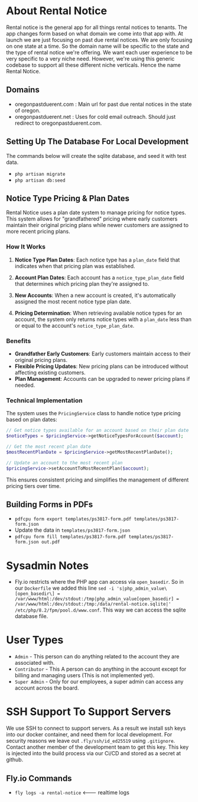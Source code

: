 # About Rental Notice

Rental notice is the general app for all things rental notices to tenants. The app changes form based on what domain we come into that app with. At launch we are just focusing on past due rental notices. We are only focusing on one state at a time. So the domain name will be specific to the state and the type of rental notice we're offering. We want each user experience to be very specific to a very niche need. However, we're using this generic codebase to support all these different niche verticals. Hence the name Rental Notice.

## Domains

-   oregonpastduerent.com : Main url for past due rental notices in the state of oregon.
-   oregonpastduerent.net : Uses for cold email outreach. Should just redirect to oregonpastduerent.com.

## Setting Up The Database For Local Development

The commands below will create the sqlite database, and seed it with test data.

-   `php artisan migrate`
-   `php artisan db:seed`

## Notice Type Pricing & Plan Dates

Rental Notice uses a plan date system to manage pricing for notice types. This system allows for "grandfathered" pricing where early customers maintain their original pricing plans while newer customers are assigned to more recent pricing plans.

### How It Works

1. **Notice Type Plan Dates**: Each notice type has a `plan_date` field that indicates when that pricing plan was established.

2. **Account Plan Dates**: Each account has a `notice_type_plan_date` field that determines which pricing plan they're assigned to.

3. **New Accounts**: When a new account is created, it's automatically assigned the most recent notice type plan date.

4. **Pricing Determination**: When retrieving available notice types for an account, the system only returns notice types with a `plan_date` less than or equal to the account's `notice_type_plan_date`.

### Benefits

-   **Grandfather Early Customers**: Early customers maintain access to their original pricing plans.
-   **Flexible Pricing Updates**: New pricing plans can be introduced without affecting existing customers.
-   **Plan Management**: Accounts can be upgraded to newer pricing plans if needed.

### Technical Implementation

The system uses the `PricingService` class to handle notice type pricing based on plan dates:

```php
// Get notice types available for an account based on their plan date
$noticeTypes = $pricingService->getNoticeTypesForAccount($account);

// Get the most recent plan date
$mostRecentPlanDate = $pricingService->getMostRecentPlanDate();

// Update an account to the most recent plan
$pricingService->setAccountToMostRecentPlan($account);
```

This ensures consistent pricing and simplifies the management of different pricing tiers over time.

## Building Forms in PDFs

-   `pdfcpu form export templates/ps3817-form.pdf templates/ps3817-form.json`
-   Update the data in `templates/ps3817-form.json`
-   `pdfcpu form fill templates/ps3817-form.pdf templates/ps3817-form.json out.pdf`

# Sysadmin Notes

-   Fly.io restricts where the PHP app can access via `open_basedir`. So in our `Dockerfile` we added this line `sed -i 's|php_admin_value\[open_basedir\] = /var/www/html:/dev/stdout:/tmp|php_admin_value[open_basedir] = /var/www/html:/dev/stdout:/tmp:/data/rental-notice.sqlite|' /etc/php/8.2/fpm/pool.d/www.conf`. This way we can access the sqlite database file.

# User Types

-   `Admin` - This person can do anything related to the account they are associated with.
-   `Contributor` - This A person can do anything in the account except for billing and managing users (This is not implemented yet).
-   `Super Admin` - Only for our employees, a super admin can access any account across the board.

# SSH Support To Support Servers

We use SSH to connect to support servers. As a result we install ssh keys into our docker container, and need them for local development. For security reasons we leave out `.fly/ssh/id_ed25519` using `.gitignore`. Contact another member of the development team to get this key. This key is injected into the build process via our Ci/CD and stored as a secret at github.

## Fly.io Commands

-   `fly logs -a rental-notice` <--- realtime logs
